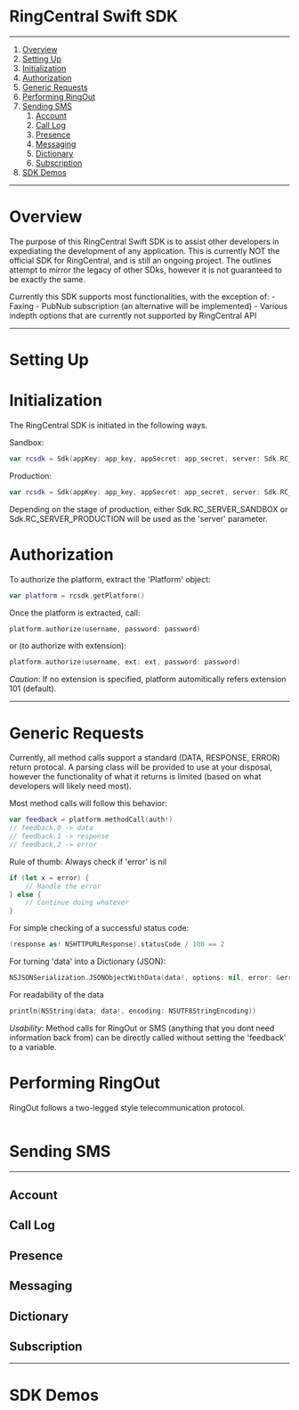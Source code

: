 RingCentral Swift SDK
=====================

***

1. [Overview](#overview)
2. [Setting Up](#setting-up)
3. [Initialization](#initialization)
4. [Authorization](#authorization)
5. [Generic Requests](#generic-requests)
6. [Performing RingOut](#ring-out)
7. [Sending SMS](#sending-sms)
    1. [Account](#account)
    2. [Call Log](#call-log)
    3. [Presence](#presence)
    4. [Messaging](#messaging)
    5. [Dictionary](#dictionary)
    6. [Subscription](#subscription)
8. [SDK Demos](#sdk-demos)


***

# Overview

The purpose of this RingCentral Swift SDK is to assist other developers in expediating the
development of any application. This is currently NOT the official SDK for RingCentral,
and is still an ongoing project. The outlines attempt to mirror the legacy of other SDks,
however it is not guaranteed to be exactly the same.

Currently this SDK supports most functionalities, with the exception of:
    - Faxing
    - PubNub subscription (an alternative will be implemented)
    - Various indepth options that are currently not supported by RingCentral API

***

# Setting Up

# Initialization

The RingCentral SDK is initiated in the following ways.

Sandbox:
```swift
var rcsdk = Sdk(appKey: app_key, appSecret: app_secret, server: Sdk.RC_SERVER_SANDBOX)
```

Production:
```swift
var rcsdk = Sdk(appKey: app_key, appSecret: app_secret, server: Sdk.RC_SERVER_PRODUCTION)
```

Depending on the stage of production, either Sdk.RC_SERVER_SANDBOX or Sdk.RC_SERVER_PRODUCTION
will be used as the 'server' parameter.

# Authorization

To authorize the platform, extract the 'Platform' object:

```swift
var platform = rcsdk.getPlatform()
```

Once the platform is extracted, call:

```swift
platform.authorize(username, password: password)
```
or (to authorize with extension):
```swift
platform.authorize(username, ext: ext, password: password)
```
*Caution*: If no extension is specified, platform automitically refers extension 101 (default).
***

# Generic Requests

Currently, all method calls support a standard (DATA, RESPONSE, ERROR) return protocal.
A parsing class will be provided to use at your disposal, however the functionality of
what it returns is limited (based on what developers will likely need most).

Most method calls will follow this behavior:
```swift
var feedback = platform.methodCall(auth!)
// feedback.0 -> data
// feedback.1 -> response
// feedback.2 -> error

```


Rule of thumb: Always check if 'error' is nil
```swift
if (let x = error) {
    // Handle the error
} else {
    // Continue doing whatever
}
```

For simple checking of a successful status code:
```swift
(response as! NSHTTPURLResponse).statusCode / 100 == 2
```

For turning 'data' into a Dictionary (JSON):
```swift
NSJSONSerialization.JSONObjectWithData(data!, options: nil, error: &errors) as! NSDictionary
```

For readability of the data
```swift
println(NSString(data: data!, encoding: NSUTF8StringEncoding))
```
*Usability*: Method calls for RingOut or SMS (anything that you dont need information back from)
can be directly called without setting the 'feedback' to a variable.

# Performing RingOut

RingOut follows a two-legged style telecommunication protocol.

```swift

```

# Sending SMS

***

## Account

## Call Log

## Presence

## Messaging

## Dictionary

## Subscription

***

# SDK Demos